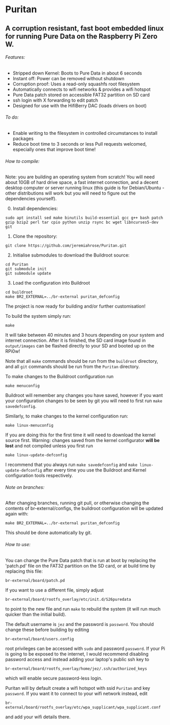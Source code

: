 # Puritan

## A corruption resistant, fast boot embedded linux for running Pure Data on the Raspberry Pi Zero W.

###### Features:
- Stripped down Kernel: Boots to Pure Data in about 6 seconds
- Instant off: Power can be removed without shutdown
- Corruption proof: Uses a read-only squashfs root filesystem
- Automatically connects to wifi networks & provides a wifi hotspot
- Pure Data patch stored on accessible FAT32 partition on SD card
- ssh login with X forwarding to edit patch
- Designed for use with the HifiBerry DAC (loads drivers on boot)

###### To do:
- Enable writing to the filesystem in controlled circumstances to install packages
- Reduce boot time to 3 seconds or less
Pull requests welcomed, especially ones that improve boot time!

###### How to compile:

Note: you are building an operating system from scratch! You will need about 10GB of hard drive space, a fast internet connection, and a decent desktop computer or server running linux (this guide is for Debian/Ubuntu - other distributions will work but you will need to figure out the dependencies yourself).

0. Install dependencies:

```
sudo apt install sed make binutils build-essential gcc g++ bash patch gzip bzip2 perl tar cpio python unzip rsync bc wget libncurses5-dev git
```

1. Clone the repository: 

```
git clone https://github.com/jeremiahrose/Puritan.git
```

2. Initialise submodules to download the Buildroot source:

```
cd Puritan
git submodule init
git submodule update
```

3. Load the configuration into Buildroot 

```
cd buildroot
make BR2_EXTERNAL=../br-external puritan_defconfig
```

The project is now ready for building and/or further customisation!

To build the system simply run:
```
make
```
It will take between 40 minutes and 3 hours depending on your system and internet connection.
After it is finished, the SD card image found in `output/images` can be flashed directly to your SD and booted up on the RPi0w!

Note that all `make` commands should be run from the `buildroot` directory, and all `git` commands should be run from the `Puritan` directory.

To make changes to the Buildroot configuration run
```
make menuconfig
```

Buildroot will remember any changes you have saved, however if you want your configuration
changes to be seen by git you will need to first run `make savedefconfig`.

Similarly, to make changes to the kernel configuration run:
```
make linux-menuconfig
```
If you are doing this for the first time it will need to download the kernel source first.
Warning: changes saved from the kernel configurator **will be lost** and not compiled unless you first run
```
make linux-update-defconfig
```
I recommend that you always run `make savedefconfig` and `make linux-update-defconfig` after
every time you use the Buildroot and Kernel configuration tools respectively.

###### Note on branches:
After changing branches, running git pull, or otherwise changing the contents of
br-external/configs, the buildroot configuration will be updated again with:
```
make BR2_EXTERNAL=../br-external puritan_defconfig
```
This should be done automatically by git.

###### How to use:

You can change the Pure Data patch that is run at boot by replacing the 'patch.pd' file on the FAT32 partition on the SD card, or at build time by replacing this file:
```
br-external/board/patch.pd
```
If you want to use a different file, simply adjust 
```
br-external/board/rootfs_overlay/etc/init.d/S26puredata
```
to point to the new file and run `make` to rebuild the system (it will run much quicker than the initial build).

The default username is `jez` and the password is `password`. You should change these before building by editing
```
br-external/board/users.config
```
root privileges can be accessed with `sudo` and password `password`. If your Pi is going to be exposed to the internet, I would recommend disabling password access and instead adding your laptop's public ssh key to 
```
br-external/board/rootfs_overlay/home/jez/.ssh/authorized_keys
```
which will enable secure password-less login.

Puritan will by default create a wifi hotspot with ssid `Puritan` and key `password`. If you want it to connect to your wifi network instead, edit
```
br-external/board/rootfs_overlay/etc/wpa_supplicant/wpa_supplicant.conf
```
and add your wifi details there.
